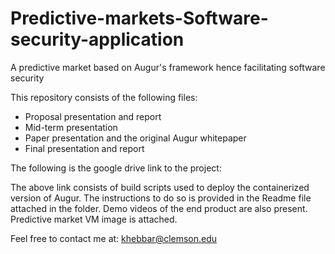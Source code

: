 # Predictive-markets-Software-security-application
A predictive market based on Augur's framework hence facilitating software security

This repository consists of the following files:

- Proposal presentation and report
- Mid-term presentation
- Paper presentation and the original Augur whitepaper
- Final presentation and report

The following is the google drive link to the project:


The above link consists of build scripts used to deploy the containerized version of Augur. The instructions to do so is provided in the Readme file attached in the folder. Demo videos of the end product are also present. Predictive market VM image is attached.

Feel free to contact me at: khebbar@clemson.edu
